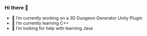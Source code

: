 ### Hi there 👋
- 🔭 I’m currently working on a 3D Dungeon Generator Unity Plugin
- 🌱 I’m currently learning C++ 
- 🤔 I’m looking for help with learning Java

<!--
**StudentAidyn/StudentAidyn** is a ✨ _special_ ✨ repository because its `README.md` (this file) appears on your GitHub profile.

Here are some ideas to get you started:


- 👯 I’m looking to collaborate on ...
- 💬 Ask me about ...
- 📫 How to reach me: ...
- 😄 Pronouns: ...
- ⚡ Fun fact: ...
-->
